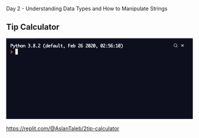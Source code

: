 Day 2 - Understanding Data Types and How to Manipulate Strings

## Tip Calculator

![tip calculator](tip_calculator.gif)

https://replit.com/@AslanTaleb/2tip-calculator